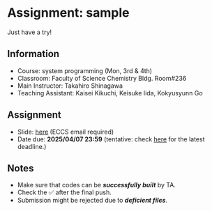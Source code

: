 # Assignment: sample

Just have a try!

## Information

- Course: system programming (Mon, 3rd & 4th)
- Classroom: Faculty of Science Chemistry Bldg. Room#236
- Main Instructor: Takahiro Shinagawa
- Teaching Assistant: Kaisei Kikuchi, Keisuke Iida, Kokyusyunn Go

## Assignment

- Slide: [here](https://drive.google.com/drive/folders/1xoDMwppyna0dQaNWYj1F087QfhcSxTKQ?usp=sharing) (ECCS email required) 
- Date due: **2025/04/07 23:59** (tentative: check [here](https://github.com/ut-syspro-admin-25/assignment-sample) for the latest deadline.)

## Notes

- Make sure that codes can be ***successfully built*** by TA.
- Check the ✅ after the final push.
- Submission might be rejected due to ***deficient files***.
